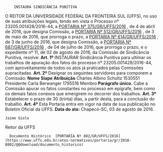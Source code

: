         INSTAURA SINDICÂNCIA PUNITIVA  

 O REITOR DA UNIVERSIDADE FEDERAL DA FRONTEIRA SUL (UFFS), no uso de suas atribuições legais, tendo em vista o Processo nº 23205.001428/2016-44, a [PORTARIA Nº 375/GR/UFFS/2016](https://www.uffs.edu.br/atos-normativos/portaria/gr/2016-0375)  , de 4 de abril de 2016, que designa Comissão, a [PORTARIA Nº 512/GR/UFFS/2016](https://www.uffs.edu.br/atos-normativos/portaria/gr/2016-0512)  , de 3 de maio de 2016, que prorroga o prazo, a [PORTARIA Nº 614/GR/UFFS/2016](https://www.uffs.edu.br/atos-normativos/portaria/gr/2016-0614)  , de 3 de junho de 2016, que designa Comissão, a [PORTARIA Nº 687/GR/UFFS/2016](https://www.uffs.edu.br/atos-normativos/portaria/gr/2016-0687)  , de 04 de julho de 2016, que prorroga o prazo, e o expediente nº 11, de 02 de agosto de 2016, da Comissão de Sindicância Punitiva, resolve:   **Art. 1º** INSTAURAR Sindicância Punitiva para ultimar os trabalhos de apuração dos fatos do processo nº 23205.001428/2016-44, com aproveitamento de todos os atos já praticados pelas Comissões supracitadas.   **Art. 2º** Designar os seguintes servidores para comporem a Comissão:     **Nome**    **Siape**    **Atribuição**      Charles Albino Schultz   1530551   Presidente     Carla Berwanger   1795516   Membro     **Parágrafo único.** Cabe a Comissão apurar os fatos constantes no processo em epígrafe, bem como os demais fatos conexos que emergirem no decorrer dos trabalhos.   **Art. 3º** Estabelecer o prazo de 30 (trinta) dias, a partir desta, para a conclusão do trabalho.   **Art. 4º** Esta Portaria entra em vigor na data de sua publicação no Boletim Oficial da UFFS.      **Data do ato:** Chapecó-SC, 03 de agosto de 2016.   
 

    Jaime Giolo   
 Reitor da UFFS 

      Documento Histórico  [PORTARIA Nº 802/GR/UFFS/2016](https://www.uffs.edu.br/atos-normativos/portaria/gr/2016-0802/@@download/documento_historico)     
      